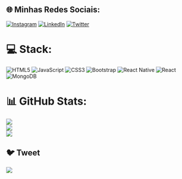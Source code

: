 
## 🌐 Minhas Redes Sociais:
[![Instagram](https://img.shields.io/badge/Instagram-%23E4405F.svg?logo=Instagram&logoColor=white)](https://instagram.com/hermesoncostta) [![LinkedIn](https://img.shields.io/badge/LinkedIn-%230077B5.svg?logo=linkedin&logoColor=white)](https://linkedin.com/in/https://www.linkedin.com/in/hermesoncostta) [![Twitter](https://img.shields.io/badge/Twitter-%231DA1F2.svg?logo=Twitter&logoColor=white)](https://twitter.com/hermesoncostta) 

# 💻 Stack:
![HTML5](https://img.shields.io/badge/html5-%23E34F26.svg?style=for-the-badge&logo=html5&logoColor=white) ![JavaScript](https://img.shields.io/badge/javascript-%23323330.svg?style=for-the-badge&logo=javascript&logoColor=%23F7DF1E) ![CSS3](https://img.shields.io/badge/css3-%231572B6.svg?style=for-the-badge&logo=css3&logoColor=white) ![Bootstrap](https://img.shields.io/badge/bootstrap-%23563D7C.svg?style=for-the-badge&logo=bootstrap&logoColor=white) ![React Native](https://img.shields.io/badge/react_native-%2320232a.svg?style=for-the-badge&logo=react&logoColor=%2361DAFB) ![React](https://img.shields.io/badge/react-%2320232a.svg?style=for-the-badge&logo=react&logoColor=%2361DAFB) ![MongoDB](https://img.shields.io/badge/MongoDB-%234ea94b.svg?style=for-the-badge&logo=mongodb&logoColor=white)
# 📊 GitHub Stats:
![](https://github-readme-stats.vercel.app/api?username=hermesoncostta&theme=dark&hide_border=false&include_all_commits=false&count_private=false)<br/>
![](https://github-readme-streak-stats.herokuapp.com/?user=hermesoncostta&theme=dark&hide_border=false)<br/>
![](https://github-readme-stats.vercel.app/api/top-langs/?username=hermesoncostta&theme=dark&hide_border=false&include_all_commits=false&count_private=false&layout=compact)

## 🐦 Tweet
[![](https://gtce.itsvg.in/api?username=hermesoncostta)](https://github.com/VishwaGauravIn/github-twitter-card-embed)

